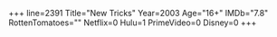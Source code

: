 +++
line=2391
Title="New Tricks"
Year=2003
Age="16+"
IMDb="7.8"
RottenTomatoes=""
Netflix=0
Hulu=1
PrimeVideo=0
Disney=0
+++


